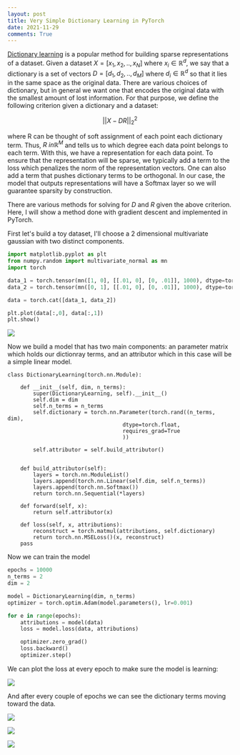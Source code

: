 ```yaml
---
layout: post
title: Very Simple Dictionary Learning in PyTorch 
date: 2021-11-29
comments: True
---
```


[Dictionary learning](https://en.wikipedia.org/wiki/Sparse_dictionary_learning) is a popular method for building sparse representations of a dataset.
Given a dataset $X = [x_1, x_2, .., x_N]$ where $x_i \in \mathbb{R}^d$, we say that a dictionary is a set of vectors $D = [d_1, d_2,.., d_M]$ where $d_i \in \mathbb{R}^{d}$ so that it lies in the same space as the original data.
There are various choices of dictionary, but in general we want one that encodes the original data with the smallest amount of lost information.
For that purpose, we define the following criterion given a dictionary and a dataset:

$$ || X - DR ||_2^2 $$

where R can be thought of soft assignment of each point each dictionary term. Thus, $R \ in \mathbb{R}^{M}$ and tells us to which degree each data point belongs to each term.
With this, we have a representation for each data point.
To ensure that the representation will be sparse, we typically add a term to
the loss which penalizes the norm of the representation vectors.
One can also add a term that pushes dictionary terms to be orthogonal.
In our case, the model that outputs representations will have a Softmax layer
so we will guarantee sparsity by construction.

There are various methods for solving for $D$ and $R$ given the above criterion. Here, I will show a method done with gradient descent and implemented in PyTorch.

First let's build a toy dataset, I'll choose a 2 dimensional multivariate gaussian with two distinct components.

```python
import matplotlib.pyplot as plt
from numpy.random import multivariate_normal as mn
import torch

data_1 = torch.tensor(mn([1, 0], [[.01, 0], [0, .01]], 1000), dtype=torch.float)
data_2 = torch.tensor(mn([0, 1], [[.01, 0], [0, .01]], 1000), dtype=torch.float)

data = torch.cat([data_1, data_2])

plt.plot(data[:,0], data[:,1])
plt.show()
```

![]({{site.url}}/assets/scatter.png)

Now we build a model that has two main components: an parameter matrix which
holds our dictionray terms, and an attributor which in this case will be a
simple linear model.

```
class DictionaryLearning(torch.nn.Module):

    def __init__(self, dim, n_terms):
        super(DictionaryLearning, self).__init__()
        self.dim = dim
        self.n_terms = n_terms
        self.dictionary = torch.nn.Parameter(torch.rand((n_terms, dim),
                                    dtype=torch.float,
                                    requires_grad=True
                                    ))

        self.attributor = self.build_attributor()


    def build_attributor(self):
        layers = torch.nn.ModuleList()
        layers.append(torch.nn.Linear(self.dim, self.n_terms))
        layers.append(torch.nn.Softmax())
        return torch.nn.Sequential(*layers)

    def forward(self, x):
        return self.attributor(x)

    def loss(self, x, attributions):
        reconstruct = torch.matmul(attributions, self.dictionary)
        return torch.nn.MSELoss()(x, reconstruct)
    pass

```


Now we can train the model

```python
epochs = 10000
n_terms = 2
dim = 2

model = DictionaryLearning(dim, n_terms)
optimizer = torch.optim.Adam(model.parameters(), lr=0.001)

for e in range(epochs):
    attributions = model(data)
    loss = model.loss(data, attributions)

    optimizer.zero_grad()
    loss.backward()
    optimizer.step()
```

We can plot the loss at every epoch to make sure the model is learning:

![]({{site.url}}/assets/loss.png)

And after every couple of epochs we can see the dictionary terms moving toward
the data.

![]({{site.url}}/assets/dict_1.png)

![]({{site.url}}/assets/dict_2.png)

![]({{site.url}}/assets/dict_2.png)



